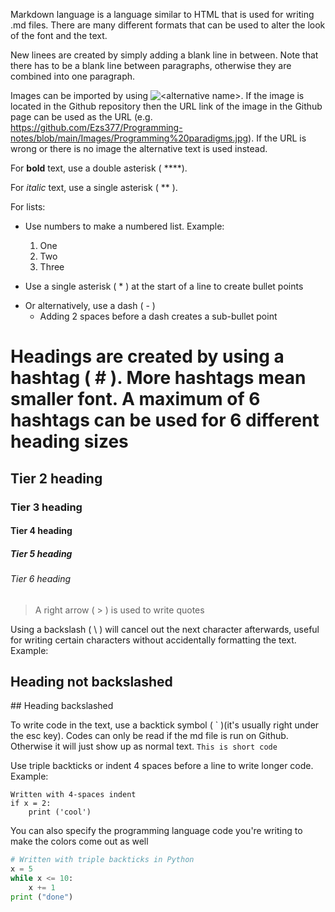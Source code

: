 Markdown language is a language similar to HTML that is used for writing .md files. There are many different formats that can be used to alter the look of the font and the text.

New linees are created by simply adding a blank line in between. Note that there has to be a blank line between paragraphs, otherwise they are combined into one paragraph.

Images can be imported by using ![\<alternative name>](<image URL>). If the image is located in the Github repository then the URL link of the image in the Github page can be used as the URL (e.g. https://github.com/Ezs377/Programming-notes/blob/main/Images/Programming%20paradigms.jpg). If the URL is wrong or there is no image the alternative text is used instead.

For **bold** text, use a double asterisk ( \**<text>**).

For *italic* text, use a single asterisk ( \*<text>* ).

For lists:
- Use numbers to make a numbered list. Example:

  1. One
  2. Two
  3. Three
  
* Use a single asterisk ( \* ) at the start of a line to create bullet points

- Or alternatively, use a dash ( \- )
  - Adding 2 spaces before a dash creates a sub-bullet point

# Headings are created by using a hashtag ( \# ). More hashtags mean smaller font. A maximum of 6 hashtags can be used for 6 different heading sizes
## Tier 2 heading
### Tier 3 heading
#### Tier 4 heading
##### Tier 5 heading
###### Tier 6 heading

> A right arrow ( \> ) is used to write quotes

Using a backslash ( \\ ) will cancel out the next character afterwards, useful for writing certain characters without accidentally formatting the text. Example:

## Heading not backslashed
\## Heading backslashed

To write code in the text, use a backtick symbol ( \` )(it's usually right under the esc key). Codes can only be read if the md file is run on Github. Otherwise it will just show up as normal text.
`This is short code`

Use triple backticks or indent 4 spaces before a line to write longer code. Example:

    Written with 4-spaces indent
	if x = 2:
		print ('cool')


You can also specify the programming language code you're writing to make the colors come out as well 
```Python
# Written with triple backticks in Python
x = 5
while x <= 10:
	x += 1
print ("done")
```

